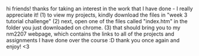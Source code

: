 hi friends! thanks for taking an interest in the work that I have done - I really appreciate it!
  (1) to view my projects, kindly download the files in "week 3 tutorial challenge"
  (2) next, open one of the files called "index.htm" in the folder you just downloaded on chrome.
  (3) that should bring you to my nm2207 webpage, which contains the links to all of the projects and assignments I have done over the course :D
thank you once again and enjoy! <3

